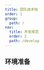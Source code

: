 ```yaml
---
title: 团队技术栈
order: 1
group:
  path: /
nav:
  title: 开发规范
  order: 2
  path: /develop
---
```


## 环境准备
